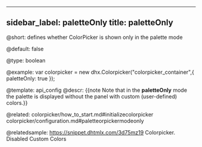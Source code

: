 
---
sidebar_label: paletteOnly
title: paletteOnly
---          

@short: 
defines whether ColorPicker is shown only in the palette mode


@default:
false


@type: boolean

@example: 
var colorpicker = new dhx.Colorpicker("colorpicker_container",{
	paletteOnly: true
});


@template:	api_config
@descr: 
{{note Note that in the **paletteOnly** mode the palette is displayed without the panel with custom (user-defined) colors.}}

@related: colorpicker/how_to_start.md#initializecolorpicker
colorpicker/configuration.md#paletteorpickermodeonly

@relatedsample: https://snippet.dhtmlx.com/3d75mz19	Colorpicker. Disabled Custom Colors
